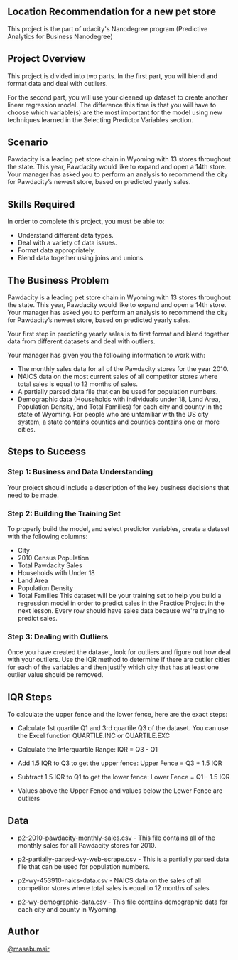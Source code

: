 ## Location Recommendation for a new pet store
This project is the part of udacity's Nanodegree program (Predictive Analytics for Business Nanodegree)

## Project Overview
This project is divided into two parts. In the first part, you will blend and format data and deal with outliers.

For the second part, you will use your cleaned up dataset to create another linear regression model. The difference this time is that you will have to choose which variable(s) are the most important for the model using new techniques learned in the Selecting Predictor Variables section.

## Scenario
Pawdacity is a leading pet store chain in Wyoming with 13 stores throughout the state. This year, Pawdacity would like to expand and open a 14th store. Your manager has asked you to perform an analysis to recommend the city for Pawdacity’s newest store, based on predicted yearly sales.

## Skills Required
In order to complete this project, you must be able to:
- Understand different data types.
- Deal with a variety of data issues.
- Format data appropriately.
- Blend data together using joins and unions.

## The Business Problem
Pawdacity is a leading pet store chain in Wyoming with 13 stores throughout the state. This year, Pawdacity would like to expand and open a 14th store. Your manager has asked you to perform an analysis to recommend the city for Pawdacity’s newest store, based on predicted yearly sales.

Your first step in predicting yearly sales is to first format and blend together data from different datasets and deal with outliers.

Your manager has given you the following information to work with:
- The monthly sales data for all of the Pawdacity stores for the year 2010.
- NAICS data on the most current sales of all competitor stores where total sales is equal to 12 months of sales.
- A partially parsed data file that can be used for population numbers.
- Demographic data (Households with individuals under 18, Land Area, Population Density, and Total Families) for each city and county in the state of Wyoming. For people who are unfamiliar with the US city system, a state contains counties and counties contains one or more cities.

## Steps to Success
### Step 1: Business and Data Understanding
Your project should include a description of the key business decisions that need to be made.
### Step 2: Building the Training Set
To properly build the model, and select predictor variables, create a dataset with the following columns:
- City
- 2010 Census Population
- Total Pawdacity Sales
- Households with Under 18
- Land Area
- Population Density
- Total Families
This dataset will be your training set to help you build a regression model in order to predict sales in the Practice Project in the next lesson. Every row should have sales data because we're trying to predict sales.

### Step 3: Dealing with Outliers
Once you have created the dataset, look for outliers and figure out how deal with your outliers. Use the IQR method to determine if there are outlier cities for each of the variables and then justify which city that has at least one outlier value should be removed.
## IQR Steps
To calculate the upper fence and the lower fence, here are the exact steps:

- Calculate 1st quartile Q1 and 3rd quartile Q3 of the dataset. You can use the Excel function QUARTILE.INC or QUARTILE.EXC

- Calculate the Interquartile Range: IQR = Q3 - Q1

- Add 1.5 IQR to Q3 to get the upper fence: Upper Fence = Q3 + 1.5 IQR

- Subtract 1.5 IQR to Q1 to get the lower fence: Lower Fence = Q1 - 1.5 IQR

- Values above the Upper Fence and values below the Lower Fence are outliers

## Data
- p2-2010-pawdacity-monthly-sales.csv - This file contains all of the monthly sales for all Pawdacity stores for 2010.

- p2-partially-parsed-wy-web-scrape.csv - This is a partially parsed data file that can be used for population numbers.

- p2-wy-453910-naics-data.csv - NAICS data on the sales of all competitor stores where total sales is equal to 12 months of sales

- p2-wy-demographic-data.csv - This file contains demographic data for each city and county in Wyoming.
## Author 
[@masabumair](https://github.com/masabumair023)

  